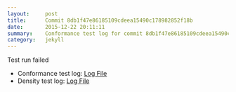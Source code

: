 ```yaml
---
layout:     post
title:      Commit 8db1f47e86185109cdeea15490c178982852f18b
date:       2015-12-22 20:11:11
summary:    Conformance test log for commit 8db1f47e86185109cdeea15490c178982852f18b.
category:   jekyll
---
```


Test run failed

- Conformance test log: [Log File](http://s3-us-west-2.amazonaws.com/kraken-e2e-logs/conformance/kraken_8db1f47e86185109cdeea15490c178982852f18b_conformance.log)
- Density test log: [Log File](http://s3-us-west-2.amazonaws.com/kraken-e2e-logs/conformance/kraken_8db1f47e86185109cdeea15490c178982852f18b_density.log)
